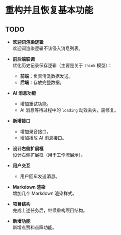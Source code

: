 # 重构并且恢复基本功能

## TODO

- **欢迎词渲染逻辑**  
  欢迎词渲染逻辑不该侵入消息列表。

- **前后端联调**  
  优化历史记录保存逻辑（主要是关于 `think` 模型）：
  - **前端**：负责清洗数据发送。
  - **后端**：存放完整数据。

- **AI 消息功能**
  - 增加重试功能。
  - AI 消息等待过程中的 `loading` 动效丢失，需修复。

- **新增接口**
  - 增加录音接口。
  - 增加播放 AI 消息接口。

- **设计右侧扩展框**  
  设计右侧扩展框（用于工作流展示）。

- **用户交互**
  - 用户回车发送消息。

- **Markdown 渲染**  
  增加几个 Markdown 渲染样式。

- **项目结构**  
  完成上述任务后，继续重构项目结构。

- **新增功能**  
  新增点赞和点踩功能。